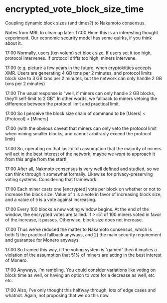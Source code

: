 # encrypted_vote_block_size_time
Coupling dynamic block sizes (and times?) to Nakamoto consensus.

Notes from MRL to clean up later:
17:00 Hmm this is an interesting thought experiment. Our economic security model has some quirks, if you think about it. 

17:00 Normally, users (txn volum) set block size. If users set it too high, protocol intervenes. If protocol drifts too high, miners intervene.

17:00 (e.g. picture a few years in the future, when cryptokitties accepts XMR. Users are generating 4 GB txns per 2 minutes, and protocol limits block size to 3 GB txns per 2 minutes, but the network can only handle 2 GB txns per 2 minutes)

17:00 The usual response is “well, if miners can only handle 2 GB blocks, they’ll self-limit to 2 GB”. In other words, we fallback to miners vetoing the difference between the protocol limit and practical limit.

17:00 So I perceive the block size chain of command to be [Users] < [Protocol] < [Miners]

17:00 (with the obvious caveat that miners can only veto the protocol limit when mining smaller blocks, and cannot arbitrarily exceed the protocol limit)

17:00 So, operating on that last-ditch assumption that the majority of miners will act in the best interest of the network, maybe we *want* to approach it from this angle from the start!

17:00 After all, Nakmoto consensus is very well defined and studied, so we can think through it somewhat formally. Likewise for privacy-preserving voting systems. Considering that framework:

17:00 Each miner casts one [encrypted] vote per block on whether or not to increase the block size. Value of `1` is a vote in favor of increasing block size, and a  value of `0` is a vote against increasing.

17:00 Every 100 blocks a new voting window begins. At the end of the window, the encrypted votes are tallied. If >=51 of 100 miners voted in favor of the increase, it passes. Otherwise, block size does not increase.

17:00 Thus we’ve reduced the matter to Nakamoto consensus, which is both 1) the practical fallback anyways, and 2) the main security requirement and guarantee for Monero anyways.

17:00 So framed this way, if the voting system is “gamed” then it implies a violation of the assumption that 51% of miners are acting in the best interest of Monero.

17:00 Anyways, I’m rambling. You could consider variations like voting on block time as well, or having an option to vote for a decrease as well, etc etc.

17:00 Also, I’ve only thought this halfway through, lots of edge cases and whatnot. Again, not proposing that we do this now. 
